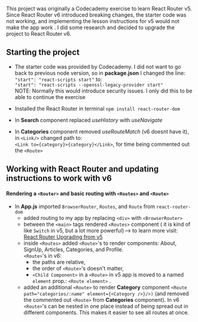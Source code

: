 This project was originally a Codecademy exercise to learn React Router v5. Since React Router v6 introduced breaking changes, the starter code was not working, and implementing the lesson instructions for v5 would not make the app work . I did some research and decided to upgrade the project to React Router v6.

## Starting the project
- The starter code was provided by Codecademy. I did not want to go back to previous node version, so in **package.json** I changed the line:<br>
  `"start": "react-scripts start"` to:<br>
  `"start": "react-scripts --openssl-legacy-provider start"`<br>
  NOTE: Normally this would introduce security issues. I only did this to be able to continue the exercise
  
- Installed the React Router in terminal
  `npm install react-router-dom`
  
- In **Search** component replaced *useHistory* with *useNavigate*

- In **Categories** component removed *useRouteMatch* (v6 doesnt have it), in `<Link/>` changed path to:<br>
  `<Link to={category}>{category}</Link>`, for time being commented out the `<Route>`
  
  
## Working with React Router and updating instructions to work with v6

#### Rendering a `<Router>` and basic routing with `<Routes>` and `<Route>`
- In **App.js** imported `BrowserRouter`, `Routes`, and `Route` from `react-router-dom`
    -  added routing to my app by replacing `<div>` with `<BrowserRouter>`
    -  between the `<main>` tags rendered `<Routes>` component ( it is kind of like `Switch` in v5, but a lot more powerful)--> to learn more visit: [React Router Upgrading from v5](https://reactrouter.com/en/v6.3.0/upgrading/v5)
    - inside `<Routes>` added `<Route>`'s to render components: About, SignUp, Articles, Categories, and Profile.<br>
    `<Route>`'s in v6:<br>
      - the paths are relative,
      - the order of `<Route>`'s doesn't matter, 
      - `<Child Component>` in a `<Route>` in v5 app is moved to a named `element` prop.: `<Route element>` . 
    - added an additional `<Route>` to render **Category** component `<Route path="categories/:name" element={<Category />}/>)` (and removed the commented out `<Route>` from **Categories** component). In v6 `<Route>`'s can be nested in one place instead of being spread out in different components. This makes it easier to see all routes at once.  



